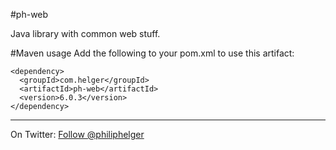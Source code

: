 #ph-web

Java library with common web stuff.

#Maven usage
Add the following to your pom.xml to use this artifact:
```
<dependency>
  <groupId>com.helger</groupId>
  <artifactId>ph-web</artifactId>
  <version>6.0.3</version>
</dependency>
```

---

On Twitter: <a href="https://twitter.com/philiphelger">Follow @philiphelger</a>

